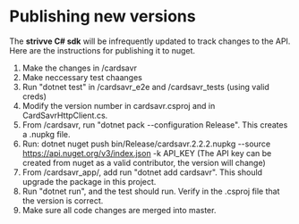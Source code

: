 # Publishing new versions

The **strivve C# sdk** will be infrequently updated to track changes to the API.  Here are the instructions for publishing it to nuget.

1. Make the changes in /cardsavr
1. Make neccessary test chaanges
1. Run "dotnet test" in /cardsavr_e2e and /cardsavr_tests (using valid creds)
1. Modify the version number in cardsavr.csproj and in CardSavrHttpClient.cs.
1. From /cardsavr, run "dotnet pack --configuration Release".  This creates a .nupkg file.
1. Run: dotnet nuget push bin/Release/cardsavr.2.2.2.nupkg --source https://api.nuget.org/v3/index.json -k API_KEY  (The API key can be created from nuget as a valid contributor, the version will change)
1. From /cardsavr_app/, add run "dotnet add cardsavr".  This should upgrade the package in this project.
1. Run "dotnet run", and the test should run.  Verify in the .csproj file that the version is correct. 
1. Make sure all code changes are merged into master.

